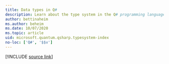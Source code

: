 ```yaml
---
title: Data types in Q#
description: Learn about the type system in the Q# programming language.
author: bettinaheim
ms.author: beheim
ms.date: 10/07/2020
ms.topic: article
uid: microsoft.quantum.qsharp.typesystem-index
no-loc: ['Q#', '$$v']
---
```


<!---
# Types in Q#
-->

[!INCLUDE [source link](~/includes/qsharp-language/Specifications/Language/4_TypeSystem/README.md)]

